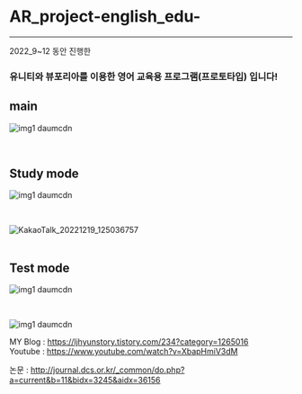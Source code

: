 # AR_project-english_edu-
***
2022_9~12 동안 진행한
### 유니티와 뷰포리아를 이용한 영어 교육용 프로그램(프로토타입) 입니다!

## main
![img1 daumcdn](https://user-images.githubusercontent.com/100923108/208343027-6664856e-899d-4541-bc50-3d1050c0709e.png)

<br>

## Study mode
![img1 daumcdn](https://user-images.githubusercontent.com/100923108/208342942-881da9a8-dced-428d-b89e-bd07c10323b0.jpg)

<br>

![KakaoTalk_20221219_125036757](https://user-images.githubusercontent.com/100923108/208344169-7abc0c18-72b5-4784-bc74-a85605158f76.jpg)
<br>
<br>
## Test mode
![img1 daumcdn](https://user-images.githubusercontent.com/100923108/208342945-0a387735-51ed-454f-a605-6e0c37f2dd05.png)

<br>

![img1 daumcdn](https://user-images.githubusercontent.com/100923108/208343018-7bb54741-3022-4684-a351-27c96ea89f4a.jpg)



MY Blog : https://ljhyunstory.tistory.com/234?category=1265016
<br>
Youtube : https://www.youtube.com/watch?v=XbapHmiV3dM

논문 : http://journal.dcs.or.kr/_common/do.php?a=current&b=11&bidx=3245&aidx=36156

